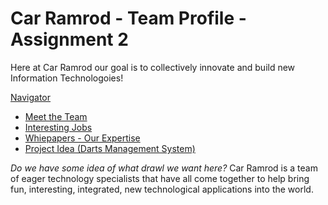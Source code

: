 # Car Ramrod - Team Profile - Assignment 2

<style type="text/css">
img[src*="#face"] {
   width:25%;
   float:right;
   margin:10px;
}

<!-- Styling in Markdown is essentially non-existent. Use inline style tags to customise the page further, or create 
a custom jekyll theme. -->
</style>

Here at Car Ramrod our goal is to collectively innovate and build new Information Technologoies!

[Navigator](#)
- [Meet the Team](./team.md)
- [Interesting Jobs](./jobs.md)
- [Whiepapers - Our Expertise](./report.md)
- [Project Idea (Darts Management System)](./project.md)

*Do we have some idea of what drawl we want here?*
Car Ramrod is a team of eager technology specialists that have all come together to help bring fun, interesting, integrated, new technological applications into the world.
